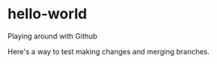 # hello-world
Playing around with Github

Here's a way to test making changes and merging branches.
